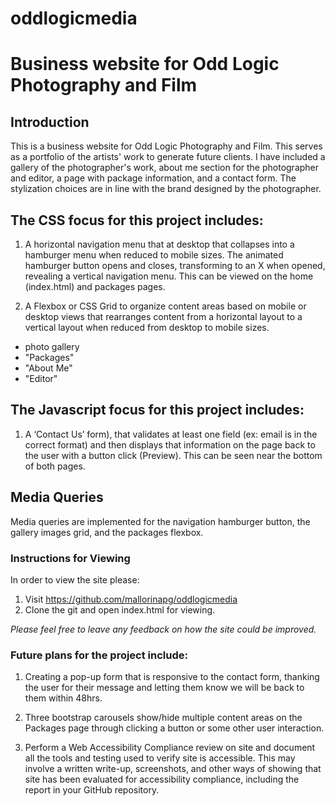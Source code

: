 # oddlogicmedia
# Business website for Odd Logic Photography and Film

## Introduction

This is a business website for Odd Logic Photography and Film. This serves as a portfolio of the artists' work to generate future clients. I have included a gallery of the photographer's work, about me section for the photographer and editor, a page with package information, and a contact form. The stylization choices are in line with the brand designed by the photographer.

## The CSS focus for this project includes:

1. A horizontal navigation menu that at desktop that collapses into a hamburger menu when reduced to mobile sizes. The animated hamburger button opens and closes, transforming to an X when opened, revealing a vertical navigation menu. This can be viewed on the home (index.html) and packages pages.

2. A Flexbox or CSS Grid to organize content areas based on mobile or desktop views that rearranges content from a horizontal layout to a vertical layout when reduced from desktop to mobile sizes. 
- photo gallery
- "Packages"
- "About Me"
- "Editor"

## The Javascript focus for this project includes:

1. A ‘Contact Us’ form), that validates at least one field (ex: email is in the correct format) and then displays that information on the page back to the user with a button click (Preview). This can be seen near the bottom of both pages.

## Media Queries

Media queries are implemented for the navigation hamburger button, the gallery images grid, and the packages flexbox.

### Instructions for Viewing

In order to view the site please:

1. Visit https://github.com/mallorinapg/oddlogicmedia
2. Clone the git and open index.html for viewing.

*Please feel free to leave any feedback on how the site could be improved.*

### Future plans for the project include:

1. Creating a pop-up form that is responsive to the contact form, thanking the user for their message and letting them know we will be back to them within 48hrs.

2. Three bootstrap carousels show/hide multiple content areas on the Packages page through clicking a button or some other user interaction.

3. Perform a Web Accessibility Compliance review on site and document all the tools and testing used to verify site is accessible. This may involve a written write-up, screenshots, and other ways of showing that site has been evaluated for accessibility compliance, including  the report in your GitHub repository.
